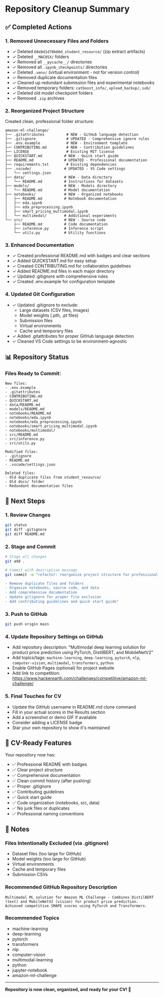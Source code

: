 # Repository Cleanup Summary

## ✅ Completed Actions

### 1. **Removed Unnecessary Files and Folders**
- ✓ Deleted `68e8d1d70b66d_student_resource/` (zip extract artifacts)
- ✓ Deleted `__MACOSX/` folders
- ✓ Removed all `__pycache__/` directories
- ✓ Removed all `.ipynb_checkpoints/` directories
- ✓ Deleted `.venv/` (virtual environment - not for version control)
- ✓ Removed duplicate documentation files
- ✓ Cleaned up redundant submission files and experimental notebooks
- ✓ Removed temporary folders: `catboost_info/`, `upload_backup/`, `sub/`
- ✓ Deleted old model checkpoint folders
- ✓ Removed `.zip` archives

### 2. **Reorganized Project Structure**
Created clean, professional folder structure:
```
amazon-ml-challenge/
├── .gitattributes          # NEW - GitHub language detection
├── .gitignore              # UPDATED - Comprehensive ignore rules
├── .env.example            # NEW - Environment template
├── CONTRIBUTING.md         # NEW - Contribution guidelines
├── LICENSE                 # Existing MIT license
├── QUICKSTART.md          # NEW - Quick start guide
├── README.md              # UPDATED - Professional documentation
├── requirements.txt        # Existing dependencies
├── .vscode/               # UPDATED - VS Code settings
│   └── settings.json
├── data/                  # NEW - Data directory
│   └── README.md          # Instructions for datasets
├── models/                # NEW - Models directory
│   └── README.md          # Model documentation
├── notebooks/             # NEW - Organized notebooks
│   ├── README.md          # Notebook documentation
│   ├── eda.ipynb
│   ├── eda_preprocessing.ipynb
│   ├── smart_pricing_multimodal.ipynb
│   └── multimodal/        # Additional experiments
└── src/                   # NEW - Source code
    ├── README.md          # Code documentation
    ├── inference.py       # Inference script
    └── utils.py           # Utility functions
```

### 3. **Enhanced Documentation**
- ✓ Created professional README.md with badges and clear sections
- ✓ Added QUICKSTART.md for easy setup
- ✓ Created CONTRIBUTING.md for collaboration guidelines
- ✓ Added README.md files in each major directory
- ✓ Updated .gitignore with comprehensive rules
- ✓ Created .env.example for configuration template

### 4. **Updated Git Configuration**
- ✓ Updated .gitignore to exclude:
  - Large datasets (CSV files, images)
  - Model weights (.pth, .pt files)
  - Submission files
  - Virtual environments
  - Cache and temporary files
- ✓ Added .gitattributes for proper GitHub language detection
- ✓ Cleaned VS Code settings to be environment-agnostic

## 📊 Repository Status

### Files Ready to Commit:
```
New files:
- .env.example
- .gitattributes
- CONTRIBUTING.md
- QUICKSTART.md
- data/README.md
- models/README.md
- notebooks/README.md
- notebooks/eda.ipynb
- notebooks/eda_preprocessing.ipynb
- notebooks/smart_pricing_multimodal.ipynb
- notebooks/multimodal/
- src/README.md
- src/inference.py
- src/utils.py

Modified files:
- .gitignore
- README.md
- .vscode/settings.json

Deleted files:
- Old duplicate files from student_resource/
- Old docs/ folder
- Redundant documentation files
```

## 🚀 Next Steps

### 1. Review Changes
```bash
git status
git diff .gitignore
git diff README.md
```

### 2. Stage and Commit
```bash
# Stage all changes
git add .

# Commit with descriptive message
git commit -m "refactor: reorganize project structure for professional portfolio

- Remove duplicate files and folders
- Organize notebooks, source code, and data
- Add comprehensive documentation
- Update gitignore for proper file exclusion
- Add contributing guidelines and quick start guide"
```

### 3. Push to GitHub
```bash
git push origin main
```

### 4. Update Repository Settings on GitHub
- Add repository description: "Multimodal deep learning solution for product price prediction using PyTorch, DistilBERT, and MobileNetV2"
- Add topics/tags: `machine-learning`, `deep-learning`, `pytorch`, `nlp`, `computer-vision`, `multimodal`, `transformers`, `python`
- Enable GitHub Pages (optional) for project website
- Add link to competition: https://www.hackerearth.com/challenges/competitive/amazon-ml-challenge/

### 5. Final Touches for CV
- Update the GitHub username in README.md clone command
- Fill in your actual scores in the Results section
- Add a screenshot or demo GIF if available
- Consider adding a LICENSE badge
- Star your own repository to show it's maintained

## 🎯 CV-Ready Features

Your repository now has:
- ✅ Professional README with badges
- ✅ Clear project structure
- ✅ Comprehensive documentation
- ✅ Clean commit history (after pushing)
- ✅ Proper .gitignore
- ✅ Contributing guidelines
- ✅ Quick start guide
- ✅ Code organization (notebooks, src, data)
- ✅ No junk files or duplicates
- ✅ Professional naming conventions

## 📝 Notes

### Files Intentionally Excluded (via .gitignore)
- Dataset files (too large for GitHub)
- Model weights (too large for GitHub)
- Virtual environments
- Cache and temporary files
- Submission CSVs

### Recommended GitHub Repository Description
```
Multimodal ML solution for Amazon ML Challenge - Combines DistilBERT 
(text) and MobileNetV2 (vision) for product price prediction. 
Achieved competitive SMAPE scores using PyTorch and Transformers.
```

### Recommended Topics
- machine-learning
- deep-learning
- pytorch
- transformers
- nlp
- computer-vision
- multimodal-learning
- python
- jupyter-notebook
- amazon-ml-challenge

---

**Repository is now clean, organized, and ready for your CV! 🎉**
